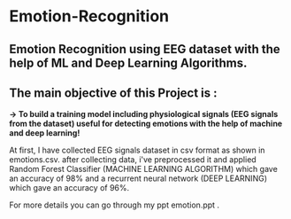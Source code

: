 # Emotion-Recognition

## Emotion Recognition using EEG dataset with the help of ML and Deep Learning Algorithms.

## The main objective of this Project is :
**-> To build a training model including physiological signals (EEG signals from the dataset) useful for detecting emotions with the help of machine and deep learning!**

At first, I have collected EEG signals dataset in csv format as shown in emotions.csv.
after collecting data, i've preprocessed it and applied Random Forest Classifier (MACHINE LEARNING ALGORITHM)  which gave an accuracy of 98% and a recurrent neural network (DEEP LEARNING) which gave an accuracy of 96%. 

For more details you can go through  my ppt emotion.ppt .
